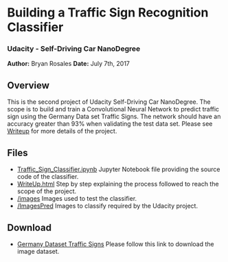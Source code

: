 # Building a Traffic Sign Recognition Classifier
### Udacity - Self-Driving Car NanoDegree

**Author:** Bryan Rosales
**Date:** July 7th, 2017


Overview
---

This is the second project of Udacity Self-Driving Car NanoDegree. The scope is to build and train a Convolutional Neural Network to predict traffic sign using the Germany Data set Traffic Signs. The network should have an accuracy greater than 93% when validating the test data set. Please see [Writeup](https://github.com/brosales8/traficc_sign_classifier/blob/master/Writeup.html) for more details of the project.

Files
---
- [Traffic_Sign_Classifier.ipynb](https://github.com/brosales8/traficc_sign_classifier/blob/master/Traffic_Sign_Classifier.ipynb) Jupyter Notebook file providing the source code of the classifier.
- [WriteUp.html](https://github.com/brosales8/traficc_sign_classifier/blob/master/Writeup.html) Step by step explaining the process followed to reach the scope of the project.
- [/images](https://github.com/brosales8/traficc_sign_classifier/tree/master/Images) Images used to test the classifier.
- [/ImagesPred](https://github.com/brosales8/traficc_sign_classifier/tree/master/ImagesPred) Images to classify required by the Udacity project.

Download
---
- [Germany Dataset Traffic Signs](http://benchmark.ini.rub.de/?section=gtsrb&subsection=dataset#Imageformat) Please follow this link to download the image dataset.